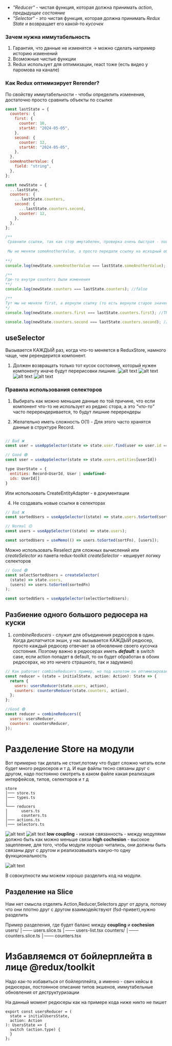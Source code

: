 - _"Reducer"_ - чистая функция, которая должна принимать _action_, _предыдущее состояние_
- _"Selector"_ - это чистая функция, которая должна принимать _Redux State_ и возвращает его какой-то _кусочек_

### Зачем нужна иммутабельность

1. Гарантия, что данные не изменятся -> можно сделать например историю изменений
2. Возможные чистые функции
3. Redux использует для оптимизации, react тоже (есть видео у паромова на канале)

### Как Redux оптимизирует Rerender?

По свойству иммутабельности - чтобы определить изменения, достаточно просто сравнить объекты по ссылке

```js
const lastState = {
  counters: {
    first: {
      counter: 10,
      startAt: "2024-05-05",
    },
    second: {
      counter: 12,
      startAt: "2024-05-05",
    },
  },
  someAnotherValue: {
    field: "string",
  },
};

const newState = {
  ...lastState,
  counters: {
    ...lastState.counters,
    second: {
      ...lastState.counters.second,
      counter: 12,
    },
  },
};

/**
 Сравнили ссылки, так как стор имутабелен, проверка очень быстрая - поверхностная по ссылке.
 
 Мы не меняли someAnotherValue, а просто передали ссылку на исходный объект посредством деструктуризации
 
**/
console.log(newState.someAnotherValue === lastState.someAnotherValue); //TRUE

/**
Где-то внутри counters были изменения
**/
console.log(newState.counters === lastState.counters); //false

/**
Тут мы не меняли first, а вернули ссылку (то есть вернули старое значение lastState)
*/
console.log(newState.counters.first === lastState.counters.first); //TRUE

console.log(newState.counters.second === lastState.counters.second); //false
```

## useSelector

Вызывается КАЖДЫЙ раз, когда что-то меняется в ReduxStore, намного чаще, чем ререндерится компонент.

1. Должен возвращать только тот кусок состояния, который нужен компоненту иначе будут перерисовки лишние.
   ![alt text](images/image.png)
   ![alt text](images/image-1.png)
   ![alt text](images/image-4.png)
   ![alt text](images/image-3.png)

### Правила использования селекторов

1. Выбирать как можно меньшие данные по той причине, что если компонент что-то не использует из редакс стора, а это _"что-то"_ часто перерендеривается, то будут лишние перерендеры

2. Желательно иметь сложность O(1) - Для этого часто хранятся данные в структуре Record.

```js

// Bad ❌
const user = useAppSelector(state => state.user.find(user => user.id === userId)) // плохо, лучше оптимизировать - хеш таблица

// Good 🟢
const user = useAppSelector(state => state.users.entities[userId])

type UserState = {
  entities: Record<UserId, User | undefined>
  ids: UserId[]
}
```

Или использовать CreateEntityAdapter - в документации

4. Не создавать новые ссылки в селекторах

```js
// Bad ❌
const sortedUsers = useAppSelector((state) => state.users.toSorted(sortFn));

// Normal 🟡
const users = useAppSelector((state) => state.users);

const sortedUsers = useMemo(() => users.toSorted(sortFn), [users]);
```

Можно использовать Reselect для сложных вычислений или _createSelector_ из пакета redux-toolkit
_createSelector_ - кеширует логику селекторов

```js
// Good 🟢
const selectSortedUsers = createSelector(
  (state) => state.users,
  (users) => users.toSorted(sortedFn)
);

const sortedUSers = useAppSelector(selectSortedUsers);
```

## Разбиение одного большого редюсера на куски

1. _combineReducers_ - служит для объединения редюсеров в один. Когда диспатчится экшн, у нас вызывается КАЖДЫЙ редюсер,
   просто каждый редюсер отвечает за обновление своего кусочка состояния. Поэтому важно в редюсерах иметь _**default**_: в switch case, если action попадет в default, то он будет обработан в обоих редюсерах, но это ничего страшного, так и задумано)

```js
// Как работает combineReducers пример, но под капотом он оптимизирован
const reducer = (state = initialState, action: Action): State => {
  return {
    users: usersReducer(state.users, action),
    counters: countersReducer(state.counters, action),
  };
};

//Good 🟢
const reducer = combineReducers({
  users: usersReducer,
  counters: countersReducer,
});
```

# Разделение Store на модули

Вот примерно так делать не стоит,потому что будет сложно читать если будет много редюсеров и т д.
И еще файлы тесно связаны друг с другом, надо постоянно смотреть в каком файле какая реализация интерфейсов, типов, селекторов и т д

```
store
│─── store.ts
│─── types.ts
│
└─── reducers
│      users.ts
│      counters.ts
│─── actions.ts
│─── selectors.ts
```

![alt text](images/image-6.png)
![alt text](images/image-7.png)
**low coupling** - низкая связанность - между модулями должно быть как можно меньше связи
**high cochesion** - высокое зацепление, для того, чтобы модули хорошо читались, они должны быть связаны друг с другом и реализоавывать какую-то одну функциональность

![alt text](images/image-5.png)

В совокупности мы можем хорошо разделить код на модули.

## Разделение на Slice

Нам нет смысла отделять Action,Reducer,Selectors друг от друга, потому что они плотно друг с другом взаимодействуют (fsd-привет),нужно разделить

Пример разделения, где будет баланс между **coupling** и **cochesion**
users/
│─── users.slice.ts
│─── users-list.tsx
counters/
│─── counters.slice.ts
│─── counters.tsx

# Избавляемся от бойлерплейта в лице @redux/toolkit

Надо как-то избавиться от бойлерплейта, а именно - свич кейсы в редюсерах, постоянное описание типов экшенов, иммутабельные обновления от деструктуризации

На данный момент редюсеры как на примере кода ниже никто не пишет

```
export const usersReducer = (
  state = initialUsersState,
  action: Action
): UsersState => {
  switch (action.type) {
  }
};
```
